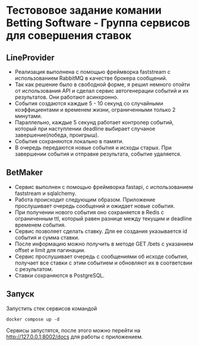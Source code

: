 # Тестововое задание комании Betting Software - Группа сервисов для совершения ставок

## LineProvider
 - Реализация выполнена с помощью фреймворка faststream с использованием RabbitMQ в качестве брокера сообщений. 
 - Так как решение было в свободной форме, я решил немного отойти от использования API и сделал сервис автогенерации 
событий и их результатов. Они работают асинхронно. 
 - События создаются каждые 5 - 10 секунд со случайными коэффициентами 
и временем жизни, ограниченными только 2 минутами. 
 - Параллельно, каждые 5 секунд работает контролер событий, 
который при наступлении deadline выбирает случаное завершение(победа, проигрыш). 
 - События сохраняются локально в памяти.
 - В очередь передаются новые события и исходы старых. При завершении события и отправке результата, событие удаляется.

## BetMaker
 - Сервис выполнен с помощью фреймворка fastapi, с использованием faststream и sqlalchemy.
 - Работа происходит следующим образом. Приложение прослушивает очередь сообщений и ожидает новые события.
 - При получении нового события оно сохраняется в Redis с ограниченным ttl, который равен разнице между текущим и deadline временем события.
 - Сервис позволяет сделать ставку. Для ее создания указывается id события и сумма ставки. 
 - После информацию можно получить в методе GET /bets с указанием offset и limit для пагинации. 
 - Сервис прослушивает очередь с сообщениями об исходе события, получает все ставки с этим событием и обновляют их в соответсвии с результатом.
 - Ставки сохраняются в PostgreSQL. 

## Запуск
Запустить стек сервисов командой
```shell
docker compose up -d
```
Сервисы запустятся, после этого можно перейти на http://127.0.0.1:8002/docs для работы с приложением. 